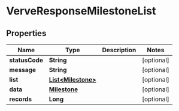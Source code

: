 
# VerveResponseMilestoneList

## Properties
Name | Type | Description | Notes
------------ | ------------- | ------------- | -------------
**statusCode** | **String** |  |  [optional]
**message** | **String** |  |  [optional]
**list** | [**List&lt;Milestone&gt;**](Milestone.md) |  |  [optional]
**data** | [**Milestone**](Milestone.md) |  |  [optional]
**records** | **Long** |  |  [optional]



